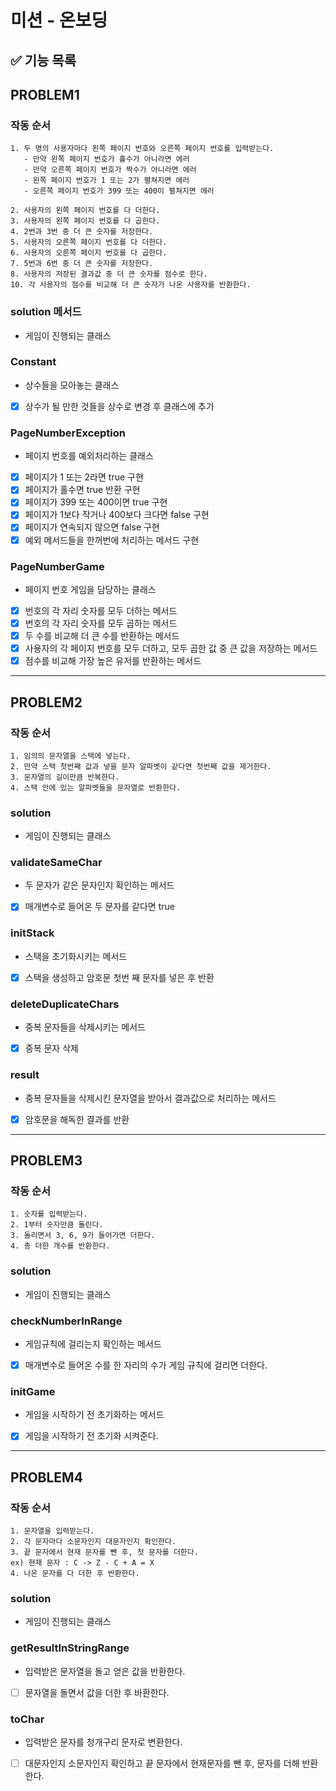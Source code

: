 # 미션 - 온보딩

## ✅ 기능 목록

## PROBLEM1

### 작동 순서

```
1. 두 명의 사용자마다 왼쪽 페이지 번호와 오른쪽 페이지 번호를 입력받는다.
   - 만약 왼쪽 페이지 번호가 홀수가 아니라면 에러 
   - 만약 오른쪽 페이지 번호가 짝수가 아니라면 에러
   - 왼쪽 페이지 번호가 1 또는 2가 펼쳐지면 에러
   - 오른쪽 페이지 번호가 399 또는 400이 펼쳐지면 에러

2. 사용자의 왼쪽 페이지 번호를 다 더한다. 
3. 사용자의 왼쪽 페이지 번호를 다 곱한다. 
4. 2번과 3번 중 더 큰 숫자를 저장한다.
5. 사용자의 오른쪽 페이지 번호를 다 더한다. 
6. 사용자의 오른쪽 페이지 번호를 다 곱한다. 
7. 5번과 6번 중 더 큰 숫자를 저장한다.
8. 사용자의 저장된 결과값 중 더 큰 숫자를 점수로 한다.
10. 각 사용자의 점수를 비교해 더 큰 숫자가 나온 사용자를 반환한다. 
```

### solution 메서드
- 게임이 진행되는 클래스

### Constant
- 상수들을 모아놓는 클래스 
- [x] 상수가 될 만한 것들을 상수로 변경 후 클래스에 추가

### PageNumberException
- 페이지 번호를 예외처리하는 클래스
- [x] 페이지가 1 또는 2라면 true 구현
- [x] 페이지가 홀수면 true 반환 구현
- [x] 페이지가 399 또는 400이면 true 구현
- [x] 페이지가 1보다 작거나 400보다 크다면 false 구현
- [x] 페이지가 연속되지 않으면 false 구현
- [x] 예외 메서드들을 한꺼번에 처리하는 메서드 구현

### PageNumberGame
- 페이지 번호 게임을 담당하는 클래스 
- [x] 번호의 각 자리 숫자를 모두 더하는 메서드
- [x] 번호의 각 자리 숫자를 모두 곱하는 메서드
- [x] 두 수를 비교해 더 큰 수를 반환하는 메서드
- [x] 사용자의 각 페이지 번호를 모두 더하고, 모두 곱한 값 중 큰 값을 저장하는 메서드
- [x] 점수를 비교해 가장 높은 유저를 반환하는 메서드

---

## PROBLEM2

### 작동 순서

```
1. 임의의 문자열을 스택에 넣는다.
2. 만약 스택 첫번째 값과 넣을 문자 알파벳이 같다면 첫번째 값을 제거한다.
3. 문자열의 길이만큼 반복한다. 
4. 스택 안에 있는 알파벳들을 문자열로 반환한다.
```

### solution
- 게임이 진행되는 클래스

### validateSameChar
- 두 문자가 같은 문자인지 확인하는 메서드
- [x] 매개변수로 들어온 두 문자를 같다면 true

### initStack
- 스택을 초기화시키는 메서드
- [x] 스택을 생성하고 암호문 첫번 째 문자를 넣은 후 반환

### deleteDuplicateChars
- 중복 문자들을 삭제시키는 메서드
- [x] 중복 문자 삭제

### result
- 중복 문자들을 삭제시킨 문자열을 받아서 결과값으로 처리하는 메서드
- [x] 암호문을 해독한 결과를 반환

---

## PROBLEM3

### 작동 순서

```
1. 숫자를 입력받는다. 
2. 1부터 숫자만큼 돌린다.
3. 돌리면서 3, 6, 9가 들어가면 더한다.
4. 총 더한 개수를 반환한다.
```

### solution
- 게임이 진행되는 클래스

### checkNumberInRange
- 게임규칙에 걸리는지 확인하는 메서드
- [x] 매개변수로 들어온 수를 한 자리의 수가 게임 규칙에 걸리면 더한다.

### initGame
- 게임을 시작하기 전 초기화하는 메서드
- [x] 게임을 시작하기 전 초기화 시켜준다.

---

## PROBLEM4

### 작동 순서

```
1. 문자열을 입력받는다. 
2. 각 문자마다 소문자인지 대문자인지 확인한다. 
3. 끝 문자에서 현재 문자를 뺀 후, 첫 문자를 더한다. 
ex) 현재 문자 : C -> Z - C + A = X
4. 나온 문자를 다 더한 후 반환한다. 
```

### solution
- 게임이 진행되는 클래스

### getResultInStringRange
- 입력받은 문자열을 돌고 얻은 값을 반환한다. 
- [ ] 문자열을 돌면서 값을 더한 후 바환한다. 

### toChar
- 입력받은 문자를 청개구리 문자로 변환한다. 
- [ ] 대문자인지 소문자인지 확인하고 끝 문자에서 현재문자를 뺀 후, 문자를 더해 반환한다. 